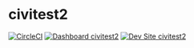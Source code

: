 # civitest2

[![CircleCI](https://circleci.com/gh/jdelon02/civitest2.svg?style=shield)](https://circleci.com/gh/jdelon02/civitest2)
[![Dashboard civitest2](https://img.shields.io/badge/dashboard-civitest2-yellow.svg)](https://dashboard.pantheon.io/sites/9d60c5bf-f417-4fa7-b9e6-58269855de27#dev/code)
[![Dev Site civitest2](https://img.shields.io/badge/site-civitest2-blue.svg)](http://dev-civitest2.pantheonsite.io/)